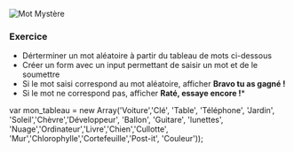 ![Mot Mystère](https://78.media.tumblr.com/tumblr_lyfme8X5CB1qepiv6o3_400.gif)



### Exercice
* Dérterminer un mot aléatoire à partir du tableau de mots ci-dessous
* Créer un form avec un input permettant de saisir un mot et de le soumettre
* Si le mot saisi correspond au mot aléatoire, afficher **Bravo tu as gagné !**
* Si le mot ne correspond pas, afficher **Raté, essaye encore !***


var mon_tableau = new Array('Voiture','Clé', 'Table', 'Téléphone', 'Jardin', 'Soleil','Chèvre','Développeur', 'Ballon', 'Guitare', 'lunettes', 'Nuage','Ordinateur','Livre','Chien','Cullotte', 'Mur','Chlorophylle','Cortefeuille','Post-it', 'Couleur'));


